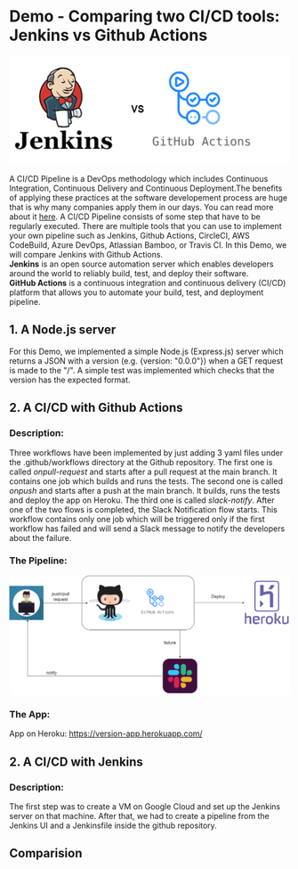 # Demo - Comparing two CI/CD tools: Jenkins vs Github Actions

![](imgs/jenkins-vs-github-actions.png)

A CI/CD Pipeline is a DevOps methodology which includes Continuous Integration, Continuous Delivery and Continuous Deployment.The benefits of applying these practices at the software developement process are huge that is why many companies apply them in our days. You can read more about it [here](https://www.digitalocean.com/community/tutorials/an-introduction-to-continuous-integration-delivery-and-deployment). 
A CI/CD Pipeline consists of some step that have to be  regularly executed. There are multiple tools that you can use to implement your own pipeline such as Jenkins, Github Actions, CircleCI, AWS CodeBuild, Azure DevOps, Atlassian Bamboo, or Travis CI. In this Demo, we will compare Jenkins with Github Actions. 
<br>
**Jenkins** is an open source automation server which enables developers around the world to reliably build, test, and deploy their software.
<br>
**GitHub Actions** is a continuous integration and continuous delivery (CI/CD) platform that allows you to automate your build, test, and deployment pipeline.
<br>

## 1. A Node.js server
For this Demo, we implemented a simple Node.js (Express.js) server which returns a JSON with a version (e.g. {version: "0.0.0"}) when a GET request is made to the "/".
A simple test was implemented which checks that the version has the expected format.

## 2. A CI/CD with Github Actions

### Description:
Three workflows have been implemented by just adding 3 yaml files under the .github/workflows directory at the Github repository.
The first one is called *onpull-request* and starts after a pull request at the main branch. It contains one job which builds and runs the tests. The second one is called *onpush* and starts after a push at the main branch. It builds, runs the tests and deploy the app on Heroku. 
The third one is called *slack-notify*. After one of the two flows is completed, the Slack Notification flow starts. This workflow contains only one job which will be triggered only if the first workflow has failed and will send a Slack message to notify the developers about the failure.
### The Pipeline:
![](imgs/pipeline-github-actions.png)
### The App:
App on Heroku: https://version-app.herokuapp.com/

## 2. A CI/CD with Jenkins
### Description:
The first step was to create a VM on Google Cloud and set up the Jenkins server on that machine. After that, we had to create a pipeline from the Jenkins UI and a Jenkinsfile inside the github repository. 
## Comparision
